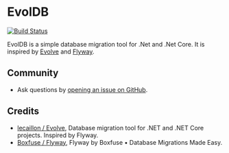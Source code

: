 # EvolDB
[![Build Status](https://monbsoft.visualstudio.com/EvolDB/_apis/build/status/EvolDB%20Continuous?branchName=dev-cli)](https://monbsoft.visualstudio.com/EvolDB/_build/latest?definitionId=2&branchName=dev-cli)

EvolDB is a simple database migration tool for .Net and .Net Core. It is inspired by [Evolve](https://github.com/lecaillon/Evolve) and [Flyway](https://flywaydb.org/).

## Community
* Ask questions by [opening an issue on GitHub](https://github.com/Monbsoft/EvolDB/issues).

## Credits
* [lecaillon / Evolve](https://github.com/lecaillon/Evolve), Database migration tool for .NET and .NET Core projects. Inspired by Flyway.
* [Boxfuse / Flyway](https://flywaydb.org/), Flyway by Boxfuse • Database Migrations Made Easy.
